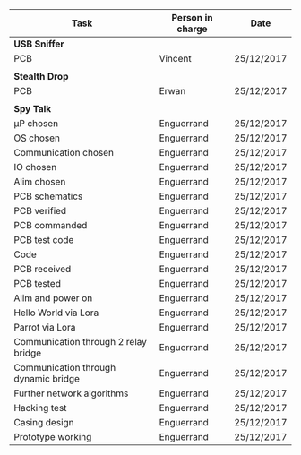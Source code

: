 | Task                  | Person in charge | Date  |
| --------------------- | ---------------- |:-----:|
| **USB Sniffer** | | |
| PCB | Vincent | 25/12/2017 |
| | | |
| **Stealth Drop** | | |
| PCB | Erwan | 25/12/2017 |
| | | |
| **Spy Talk** | | |
| µP chosen | Enguerrand | 25/12/2017 |
| OS chosen | Enguerrand | 25/12/2017 |
| Communication chosen | Enguerrand | 25/12/2017 |
| IO chosen | Enguerrand | 25/12/2017 |
| Alim chosen | Enguerrand | 25/12/2017 |
| PCB schematics | Enguerrand | 25/12/2017 |
| PCB verified | Enguerrand | 25/12/2017 |
| PCB commanded | Enguerrand | 25/12/2017 |
| PCB test code | Enguerrand | 25/12/2017 |
| Code | Enguerrand | 25/12/2017 |
| PCB received | Enguerrand | 25/12/2017 |
| PCB tested | Enguerrand | 25/12/2017 |
| Alim and power on | Enguerrand | 25/12/2017 |
| Hello World via Lora | Enguerrand | 25/12/2017 |
| Parrot via Lora | Enguerrand | 25/12/2017 |
| Communication through 2 relay bridge | Enguerrand | 25/12/2017 |
| Communication through dynamic bridge | Enguerrand | 25/12/2017 |
| Further network algorithms | Enguerrand | 25/12/2017 |
| Hacking test | Enguerrand | 25/12/2017 |
| Casing design | Enguerrand | 25/12/2017 |
| Prototype working | Enguerrand | 25/12/2017 |
